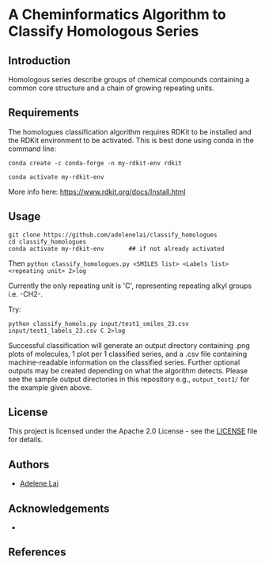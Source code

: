 # A Cheminformatics Algorithm to Classify Homologous Series

## Introduction
Homologous series describe groups of chemical compounds containing a common core structure and a chain of growing repeating units.
 
 
 
 
 ## Requirements
 The homologues classification algorithm requires RDKit to be installed and the RDKit environment to be activated. This is best done using conda in the command line:
 
 ```
 conda create -c conda-forge -n my-rdkit-env rdkit
 
 conda activate my-rdkit-env
 ```
 
 More info here: https://www.rdkit.org/docs/Install.html




## Usage

```
git clone https://github.com/adelenelai/classify_homologues
cd classify_homologues
conda activate my-rdkit-env       ## if not already activated
```

Then
```python classify_homologues.py <SMILES list> <Labels list> <repeating unit> 2>log```

Currently the only repeating unit is 'C', representing repeating alkyl groups i.e. -CH2-.

Try:

```
python classify_homols.py input/test1_smiles_23.csv input/test1_labels_23.csv C 2>log

```

Successful classification will generate an output directory containing .png plots of molecules, 1 plot per 1 classified series, and a .csv file containing machine-readable information on the classified series. 
Further optional outputs may be created depending on what the algorithm detects. Please see the sample output directories in this repository e.g., `output_test1/` for the example given above.



## License

This project is licensed under the Apache 2.0 License - see the [LICENSE](https://github.com/adelenelai/classify_homologues/blob/main/LICENSE) file for details.




## Authors

- [Adelene Lai](https://github.com/adelenelai)




## Acknowledgements
- 
## References

